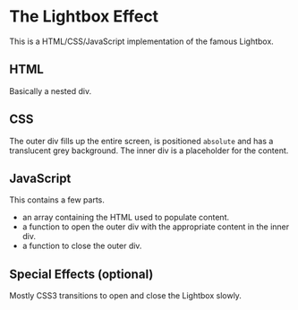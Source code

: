 # The Lightbox Effect

This is a HTML/CSS/JavaScript implementation of the famous Lightbox.

## HTML
Basically a nested div.

## CSS
The outer div fills up the entire screen, is positioned `absolute` and has a translucent grey background. The inner div is a placeholder for the content.

## JavaScript
This contains a few parts.
- an array containing the HTML used to populate content.
- a function to open the outer div with the appropriate content in the inner div.
- a function to close the outer div.

## Special Effects (optional)
Mostly CSS3 transitions to open and close the Lightbox slowly.
